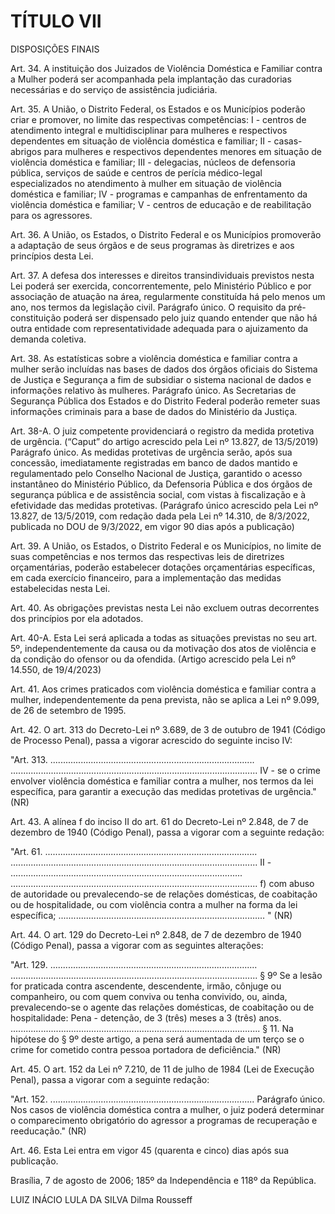 # TÍTULO VII

DISPOSIÇÕES FINAIS

Art. 34.  A instituição dos Juizados de Violência Doméstica e Familiar contra a Mulher poderá ser acompanhada pela implantação das curadorias necessárias e do serviço de assistência judiciária. 

Art. 35.  A União, o Distrito Federal, os Estados e os Municípios poderão criar e promover, no limite das respectivas competências: 
I - centros de atendimento integral e multidisciplinar para mulheres e respectivos dependentes em situação de violência doméstica e familiar; 
II - casas-abrigos para mulheres e respectivos dependentes menores em situação de violência doméstica e familiar; 
III - delegacias, núcleos de defensoria pública, serviços de saúde e centros de perícia médico-legal especializados no atendimento à mulher em situação de violência doméstica e familiar; 
IV - programas e campanhas de enfrentamento da violência doméstica e familiar; 
V - centros de educação e de reabilitação para os agressores. 

Art. 36.  A União, os Estados, o Distrito Federal e os Municípios promoverão a adaptação de seus órgãos e de seus programas às diretrizes e aos princípios desta Lei. 

Art. 37.  A defesa dos interesses e direitos transindividuais previstos nesta Lei poderá ser exercida, concorrentemente, pelo Ministério Público e por associação de atuação na área, regularmente constituída há pelo menos um ano, nos termos da legislação civil. 
Parágrafo único. O requisito da pré-constituição poderá ser dispensado pelo juiz quando entender que não há outra entidade com representatividade adequada para o ajuizamento da demanda coletiva. 

Art. 38.  As estatísticas sobre a violência doméstica e familiar contra a mulher serão incluídas nas bases de dados dos órgãos oficiais do Sistema de Justiça e Segurança a fim de subsidiar o sistema nacional de dados e informações relativo às mulheres. 
Parágrafo único. As Secretarias de Segurança Pública dos Estados e do Distrito Federal poderão remeter suas informações criminais para a base de dados do Ministério da Justiça. 

Art. 38-A. O juiz competente providenciará o registro da medida protetiva de urgência. (“Caput” do artigo acrescido pela Lei nº 13.827, de 13/5/2019)
Parágrafo único. As medidas protetivas de urgência serão, após sua concessão, imediatamente registradas em banco de dados mantido e regulamentado pelo Conselho Nacional de Justiça, garantido o acesso instantâneo do Ministério Público, da Defensoria Pública e dos órgãos de segurança pública e de assistência social, com vistas à fiscalização e à efetividade das medidas protetivas. (Parágrafo único acrescido pela Lei nº 13.827, de 13/5/2019, com redação dada pela Lei nº 14.310, de 8/3/2022, publicada no DOU de 9/3/2022, em vigor 90 dias após a publicação)

Art. 39.  A União, os Estados, o Distrito Federal e os Municípios, no limite de suas competências e nos termos das respectivas leis de diretrizes orçamentárias, poderão estabelecer dotações orçamentárias específicas, em cada exercício financeiro, para a implementação das medidas estabelecidas nesta Lei. 

Art. 40.  As obrigações previstas nesta Lei não excluem outras decorrentes dos princípios por ela adotados. 

Art. 40-A. Esta Lei será aplicada a todas as situações previstas no seu art. 5º, independentemente da causa ou da motivação dos atos de violência e da condição do ofensor ou da ofendida. (Artigo acrescido pela Lei nº 14.550, de 19/4/2023)

Art. 41.  Aos crimes praticados com violência doméstica e familiar contra a mulher, independentemente da pena prevista, não se aplica a Lei nº 9.099, de 26 de setembro de 1995. 

Art. 42.  O art. 313 do Decreto-Lei nº 3.689, de 3 de outubro de 1941 (Código de Processo Penal), passa a vigorar acrescido do seguinte inciso IV: 

"Art. 313. .................................................................................
.................................................................................................. 
IV - se o crime envolver violência doméstica e familiar contra a mulher, nos termos da lei específica, para garantir a execução das medidas protetivas de urgência." (NR)

Art. 43.  A alínea f do inciso II do art. 61 do Decreto-Lei nº 2.848, de 7 de dezembro de 1940 (Código Penal), passa a vigorar com a seguinte redação: 

"Art. 61. .................................................................................... 
.................................................................................................. 
II - ............................................................................................ 
.................................................................................................. 
f) com abuso de autoridade ou prevalecendo-se de relações domésticas, de coabitação ou de hospitalidade, ou com violência contra a mulher na forma da lei específica; 
.................................................................................. " (NR)  

Art. 44.  O art. 129 do Decreto-Lei nº 2.848, de 7 de dezembro de 1940 (Código Penal), passa a vigorar com as seguintes alterações: 

"Art. 129. .................................................................................. 
.................................................................................................. 
§ 9º Se a lesão for praticada contra ascendente, descendente, irmão, cônjuge ou companheiro, ou com quem conviva ou tenha convivido, ou, ainda, prevalecendo-se o agente das relações domésticas, de coabitação ou de hospitalidade: 
Pena - detenção, de 3 (três) meses a 3 (três) anos.
................................................................................................... 
§ 11. Na hipótese do § 9º deste artigo, a pena será aumentada de um terço se o crime for cometido contra pessoa portadora de deficiência." (NR)

Art. 45.  O art. 152 da Lei nº 7.210, de 11 de julho de 1984 (Lei de Execução Penal), passa a vigorar com a seguinte redação: 

"Art. 152. ................................................................................. 
Parágrafo único. Nos casos de violência doméstica contra a mulher, o juiz poderá determinar o comparecimento obrigatório do agressor a programas de recuperação e reeducação." (NR)

Art. 46.  Esta Lei entra em vigor 45 (quarenta e cinco) dias após sua publicação. 

Brasília, 7 de agosto de 2006; 185º da Independência e 118º da República. 

LUIZ INÁCIO LULA DA SILVA 
Dilma Rousseff